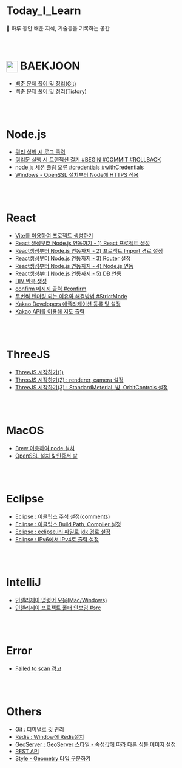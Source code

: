 # Today_I_Learn
📒 하루 동안 배운 지식, 기술등을 기록하는 공간
<br><br><br>

# <img src="https://d2gd6pc034wcta.cloudfront.net/tier/4.svg" width="30" height="30" style="vertical-align: middle;"/>  BAEKJOON
- [백준 문제 풀이 및 정리(Git)](https://github.com/y-00jin/Today_I_Learn/tree/main/CodingTest/Baekjoon/src)
- [백준 문제 풀이 및 정리(Tistory)](https://d0u0b.tistory.com/category/%EB%B0%B1%EC%A4%80)

<br><br>

# Node.js
- [쿼리 실행 시 로그 출력](https://d0u0b.tistory.com/entry/Nodejs-%EC%BF%BC%EB%A6%AC-%EC%8B%A4%ED%96%89-%EC%8B%9C-%EB%A1%9C%EA%B7%B8-%EC%B6%9C%EB%A0%A5)
- [쿼리문 실행 시 트랜잭션 걸기 #BEGIN #COMMIT #ROLLBACK](https://d0u0b.tistory.com/entry/Nodejs-%EC%BF%BC%EB%A6%AC%EB%AC%B8-%EC%8B%A4%ED%96%89-%EC%8B%9C-%ED%8A%B8%EB%9E%9C%EC%9E%AD%EC%85%98-%EA%B1%B8%EA%B8%B0-BEGIN-COMMIT-ROLLBACK)
- [node.js 세션 풀림 오류 #credentials #withCredentials](https://d0u0b.tistory.com/entry/Nodejs-React-nodejs-%EC%84%B8%EC%85%98-%ED%92%80%EB%A6%BC-%EC%98%A4%EB%A5%98)
- [Windows - OpenSSL 설치부터 Node에 HTTPS 적용](https://d0u0b.tistory.com/entry/Nodejs-Windows-OpenSSL-%EC%84%A4%EC%B9%98%EB%B6%80%ED%84%B0-Node%EC%97%90-HTTPS-%EC%A0%81%EC%9A%A9)

<br><br>

# React

- [Vite를 이용하여 프로젝트 생성하기](https://d0u0b.tistory.com/entry/React-Vite-%EC%8B%9C%EC%9E%91)
- [React 생성부터 Node.js 연동까지 - 1) React 프로젝트 생성](https://d0u0b.tistory.com/entry/React-React%EC%83%9D%EC%84%B1%EB%B6%80%ED%84%B0-Nodejs-%EC%97%B0%EB%8F%99%EA%B9%8C%EC%A7%80-1-React-%ED%94%84%EB%A1%9C%EC%A0%9D%ED%8A%B8-%EC%83%9D%EC%84%B1)
- [React생성부터 Node.js 연동까지 - 2) 프로젝트 Import 경로 설정](https://d0u0b.tistory.com/entry/React-React%EC%83%9D%EC%84%B1%EB%B6%80%ED%84%B0-Nodejs-%EC%97%B0%EB%8F%99%EA%B9%8C%EC%A7%80-2-%08%ED%94%84%EB%A1%9C%EC%A0%9D%ED%8A%B8-Import-%EA%B2%BD%EB%A1%9C-%EC%84%A4%EC%A0%95)
- [React생성부터 Node.js 연동까지 - 3) Router 설정](https://d0u0b.tistory.com/entry/React-React%EC%83%9D%EC%84%B1%EB%B6%80%ED%84%B0-Nodejs-%EC%97%B0%EB%8F%99%EA%B9%8C%EC%A7%80-3-%08Router-%EC%84%A4%EC%A0%95)
- [React생성부터 Node.js 연동까지 - 4) Node.js 연동](https://d0u0b.tistory.com/entry/React-React%EC%83%9D%EC%84%B1%EB%B6%80%ED%84%B0-Nodejs-%EC%97%B0%EB%8F%99%EA%B9%8C%EC%A7%80-4-Nodejs-%EC%97%B0%EB%8F%99)
- [React생성부터 Node.js 연동까지 - 5) DB 연동](https://d0u0b.tistory.com/entry/React-React%EC%83%9D%EC%84%B1%EB%B6%80%ED%84%B0-Nodejs-%EC%97%B0%EB%8F%99%EA%B9%8C%EC%A7%80-5-DB-%EC%97%B0%EB%8F%99)
- [DIV 반복 생성](https://d0u0b.tistory.com/entry/React-DIV-%EB%B0%98%EB%B3%B5-%EC%83%9D%EC%84%B1)
- [confirm 메시지 출력 #confirm](https://d0u0b.tistory.com/entry/React-confirm-%EB%A9%94%EC%8B%9C%EC%A7%80-%EC%B6%9C%EB%A0%A5-confirm)
- [두번씩 렌더링 되는 이유와 해결방법 #StrictMode](https://d0u0b.tistory.com/entry/React-%EB%91%90%EB%B2%88%EC%94%A9-%EB%A0%8C%EB%8D%94%EB%A7%81-%EB%90%98%EB%8A%94-%EC%9D%B4%EC%9C%A0%EC%99%80-%ED%95%B4%EA%B2%B0%EB%B0%A9%EB%B2%95)
- [Kakao Developers 애플리케이션 등록 및 설정](https://d0u0b.tistory.com/entry/React-Kakao-Developers-%EC%95%A0%ED%94%8C%EB%A6%AC%EC%BC%80%EC%9D%B4%EC%85%98-%EB%93%B1%EB%A1%9D-%EB%B0%8F-%EC%84%A4%EC%A0%95)
- [Kakao API를 이용해 지도 출력](https://d0u0b.tistory.com/entry/React-Kakao-API%EB%A5%BC-%EC%9D%B4%EC%9A%A9%ED%95%B4-%EC%A7%80%EB%8F%84-%EC%B6%9C%EB%A0%A5)
  

<br><br>

# ThreeJS

- [ThreeJS 시작하기(1)](https://d0u0b.tistory.com/entry/Threejs-Threejs-%EC%8B%9C%EC%9E%91)
- [ThreeJS 시작하기(2) : renderer, camera 설정](https://d0u0b.tistory.com/entry/Threejs-Threejs-%EC%8B%9C%EC%9E%91%ED%95%98%EA%B8%B02-renderer-camera-%EC%84%A4%EC%A0%95)
- [ThreeJS 시작하기(3) : StandardMeterial, 빛, OrbitControls 설정](https://d0u0b.tistory.com/entry/Threejs-Threejs-%EC%8B%9C%EC%9E%91%ED%95%98%EA%B8%B03-StandardMeterial-%EB%B9%9B-OrbitControls-%EC%84%A4%EC%A0%95)

<br><br>

# MacOS

- [Brew 이용하여 node 설치](https://d0u0b.tistory.com/entry/Brew-%EC%9D%B4%EC%9A%A9%ED%95%98%EC%97%AC-node-%EC%84%A4%EC%B9%98)
- [OpenSSL 설치 & 인증서 발](https://d0u0b.tistory.com/entry/MacOS-OpenSSL-%EC%84%A4%EC%B9%98-%EC%9D%B8%EC%A6%9D%EC%84%9C-%EB%B0%9C%EA%B8%89)

<br><br>

# Eclipse
- [Eclipse : 이클립스 주석 설정(comments)](https://d0u0b.tistory.com/entry/%EC%9D%B4%ED%81%B4%EB%A6%BD%EC%8A%A4-%EC%A3%BC%EC%84%9D-%EC%84%A4%EC%A0%95-comments)
- [Eclipse : 이클립스 Build Path, Compiler 설정](https://d0u0b.tistory.com/entry/Eclipse-Build-Path-Compiler-%EC%84%A4%EC%A0%95)
- [Eclipse : eclipse.ini 파일로 jdk 경로 설정](https://d0u0b.tistory.com/entry/Eclipse-eclipseini-%ED%8C%8C%EC%9D%BC%EB%A1%9C-jdk-%EA%B2%BD%EB%A1%9C-%EC%84%A4%EC%A0%95)
- [Eclipse : IPv6에서 IPv4로 출력 설정](https://d0u0b.tistory.com/entry/Eclipse-%EC%95%84%EC%9D%B4%ED%94%BC-IPv6%EC%97%90%EC%84%9C-IPv4%EB%A1%9C-%EC%B6%9C%EC%84%A4%EC%A0%95)

<br><br>

# IntelliJ

- [인텔리제이 명령어 모음(Mac/Windows)](https://d0u0b.tistory.com/entry/IntelliJ-%EC%9D%B8%ED%85%94%EB%A6%AC%EC%A0%9C%EC%9D%B4-%EB%AA%85%EB%A0%B9%EC%96%B4-%EB%AA%A8%EC%9D%8C-Mac-%EB%A7%A5-Windows-%EC%9C%88%EB%8F%84%EC%9A%B0)
- [인텔리제이 프로젝트 폴더 안보임 #src](https://d0u0b.tistory.com/entry/IntelliJ-%EC%9D%B8%ED%85%94%EB%A6%AC%EC%A0%9C%EC%9D%B4-%ED%94%84%EB%A1%9C%EC%A0%9D%ED%8A%B8-%ED%8F%B4%EB%8D%94-%EC%95%88%EB%B3%B4%EC%9E%84-src)


<br><br>

# Error
- [Failed to scan 경고](https://d0u0b.tistory.com/entry/Error-Spring-Boot-App-Failed-to-scan-%EA%B2%BD%EA%B3%A0)

<br><br>

# Others
- [Git : 터미널로 깃 관리](https://d0u0b.tistory.com/entry/Git-%ED%84%B0%EB%AF%B8%EB%84%90%EB%A1%9C-%EA%B9%83-%EA%B4%80%EB%A6%AC)
- [Redis : Window에 Redis설치](https://d0u0b.tistory.com/entry/Redis-Window%EC%97%90-Redis-%EC%84%A4%EC%B9%98)
- [GeoServer : GeoServer 스타일 - 속성값에 따라 다른 심볼 이미지 설정](https://d0u0b.tistory.com/entry/GeoServer-GeoServer-%EC%8A%A4%ED%83%80%EC%9D%BC-%EC%86%8D%EC%84%B1%EA%B0%92%EC%97%90-%EB%94%B0%EB%9D%BC-%EB%8B%A4%EB%A5%B8-%EC%8B%AC%EB%B3%BC-%EC%9D%B4%EB%AF%B8%EC%A7%80-%EC%84%A4%EC%A0%95)
- [REST API](https://d0u0b.tistory.com/entry/REST-API)
- [Style - Geometry 타입 구분하기](https://d0u0b.tistory.com/entry/GeoServer-Style-Geometry-%ED%83%80%EC%9E%85-%EA%B5%AC%EB%B6%84%ED%95%98%EA%B8%B0)
